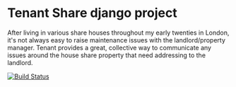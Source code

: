 # Tenant Share django project

After living in various share houses throughout my early twenties in London, it's not always easy to raise maintenance issues with the landlord/property manager. Tenant provides a great, collective way to communicate any issues around the house share property that need addressing to the landlord. 

[![Build Status](https://travis-ci.org/gitbush/tenant_share.svg?branch=master)](https://travis-ci.org/gitbush/tenant_share)